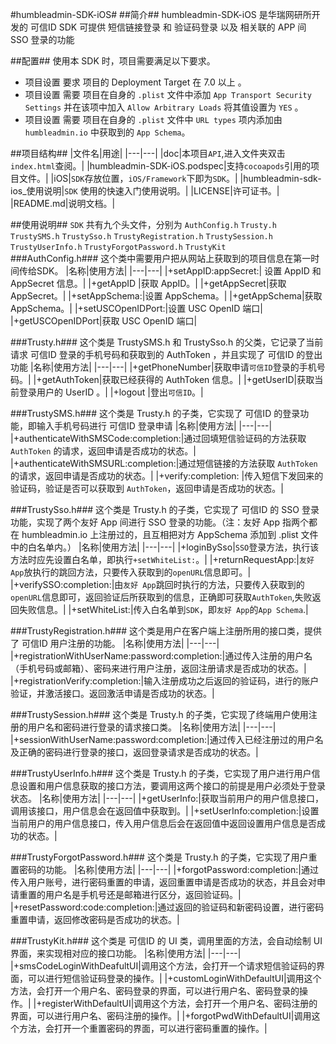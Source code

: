 #humbleadmin-SDK-iOS#
##简介##
	humbleadmin-SDK-iOS 是华瑞网研所开发的 可信ID SDK
	可提供 短信链接登录 和 验证码登录 以及 相关联的 APP 间 SSO 登录的功能
	
##配置##
使用本 SDK 时，项目需要满足以下要求。</br>
* 项目设置 要求 项目的 Deployment Target 在 7.0 以上 。</br>
* 项目设置 需要 项目在自身的 `.plist` 文件中添加 `App Transport Security Settings` 并在该项中加入 `Allow Arbitrary Loads` 将其值设置为 `YES` 。
* 项目设置 需要 项目在自身的 `.plist` 文件中 `URL types` 项内添加由 `humbleadmin.io` 中获取到的 `App Schema`。
	
##项目结构##
|文件名|用途|
|---|---|
|doc|本项目`API`,进入文件夹双击`index.html`查阅。|
|humbleadmin-SDK-iOS.podspec|支持`cocoapods`引用的项目文件。|
|iOS|`SDK`存放位置，`iOS/Framework`下即为`SDK`。|
|humbleadmin-sdk-ios_使用说明|`SDK` 使用的快速入门使用说明。|
|LICENSE|许可证书。|
|README.md|说明文档。|

##使用说明##
`SDK` 共有九个头文件，分别为 `AuthConfig.h` `Trusty.h` `TrustySMS.h` `TrustySso.h` `TrustyRegistration.h` `TrustySession.h` `TrustyUserInfo.h` `TrustyForgotPassword.h` `TrustyKit`</br>
###AuthConfig.h###
	这个类中需要用户把从网站上获取到的项目信息在第一时间传给SDK。
|名称|使用方法|
|---|---|
|+setAppID:appSecret:|	设置 AppID 和 AppSecret 信息。|
|+getAppID	|获取 AppID。|
|+getAppSecret|获取 AppSecret。|
|+setAppSchema:|设置 AppSchema。|
|+getAppSchema|获取 AppSchema。|
|+setUSCOpenIDPort:|设置 USC OpenID 端口|
|+getUSCOpenIDPort|获取 USC OpenID 端口|

###Trusty.h###
	这个类是 TrustySMS.h 和 TrustySso.h 的父类，它记录了当前请求 可信ID 登录的手机号码和获取到的 AuthToken ，并且实现了 可信ID 的登出功能
|名称|使用方法|
|---|---|
|+getPhoneNumber|获取申请`可信ID`登录的手机号码。|
|+getAuthToken|获取已经获得的 AuthToken 信息。|
|+getUserID|获取当前登录用户的 UserID 。|
|+logout |登出`可信ID`。|

###TrustySMS.h###
	这个类是 Trusty.h 的子类，它实现了 可信ID 的登录功能，即输入手机号码进行 可信ID 登录申请
|名称|使用方法|
|---|---|
|+authenticateWithSMSCode:completion:|通过回填短信验证码的方法获取 `AuthToken` 的请求，返回申请是否成功的状态。|
|+authenticateWithSMSURL:completion:|通过短信链接的方法获取 `AuthToken` 的请求，返回申请是否成功的状态。|
|+verify:completion: |传入短信下发回来的验证码，验证是否可以获取到 `AuthToken`，返回申请是否成功的状态。|


###TrustySso.h###
	这个类是 Trusty.h 的子类，它实现了 可信ID 的 SSO 登录功能，实现了两个友好 App 间进行 SSO 登录的功能。（注：友好 App 指两个都在 humbleadmin.io 上注册过的，且互相把对方 AppSchema 添加到 .plist 文件中的白名单内。）
|名称|使用方法|
|---|---|
|+loginBySso|`SSO`登录方法，执行该方法时应先设置白名单，即执行`+setWhiteList:`。|
|+returnRequestApp:|`友好 App`放执行的跳回方法，只要传入获取到的`openURL`信息即可。|
|+verifySSO:completion:|由`友好 App`跳回时执行的方法，只要传入获取到的`openURL`信息即可，返回验证后所获取到的信息，正确即可获取`AuthToken`,失败返回失败信息。|
|+setWhiteList:|传入白名单到`SDK`，即`友好 App`的`App Schema`.|

###TrustyRegistration.h###
	这个类是用户在客户端上注册所用的接口类，提供了 可信ID 用户注册的功能。
|名称|使用方法|
|---|---|
|+registrationWithUserName:password:completion:|通过传入注册的用户名（手机号码或邮箱）、密码来进行用户注册，返回注册请求是否成功的状态。|
|+registrationVerify:completion:|输入注册成功之后返回的验证码，进行的账户验证，并激活接口。返回激活申请是否成功的状态。|
	
###TrustySession.h###
	这个类是 Trusty.h 的子类，它实现了终端用户使用注册的用户名和密码进行登录的请求接口类。
|名称|使用方法|
|---|---|
|+sessionWithUserName:password:completion:|通过传入已经注册过的用户名及正确的密码进行登录的接口，返回登录请求是否成功的状态。|

###TrustyUserInfo.h###
	这个类是 Trusty.h 的子类，它实现了用户进行用户信息设置和用户信息获取的接口方法，要调用这两个接口的前提是用户必须处于登录状态。
|名称|使用方法|
|---|---|
|+getUserInfo:|获取当前用户的用户信息接口，调用该接口，用户信息会在返回值中获取到。|
|+setUserInfo:completion:|设置当前用户的用户信息接口，传入用户信息后会在返回值中返回设置用户信息是否成功的状态。|

###TrustyForgotPassword.h###
	这个类是 Trusty.h 的子类，它实现了用户重置密码的功能。
|名称|使用方法|
|---|---|
|+forgotPassword:completion:|通过传入用户账号，进行密码重置的申请，返回重置申请是否成功的状态，并且会对申请重置的用户名是手机号还是邮箱进行区分，返回验证码。|
|+resetPassword:code:completion:|通过返回的验证码和新密码设置，进行密码重置申请，返回修改密码是否成功的状态。|

###TrustyKit.h###
	这个类是 可信ID 的 UI 类，调用里面的方法，会自动绘制 UI 界面，来实现相对应的接口功能。
|名称|使用方法|
|---|---|
|+smsCodeLoginWithDeafultUI|调用这个方法，会打开一个请求短信验证码的界面，可以进行短信验证码登录的操作。|
|+customLoginWithDefaultUI|调用这个方法，会打开一个用户名、密码登录的界面，可以进行用户名、密码登录的操作。|
|+registerWithDefaultUI|调用这个方法，会打开一个用户名、密码注册的界面，可以进行用户名、密码注册的操作。|
|+forgotPwdWithDefaultUI|调用这个方法，会打开一个重置密码的界面，可以进行密码重置的操作。|

 


 